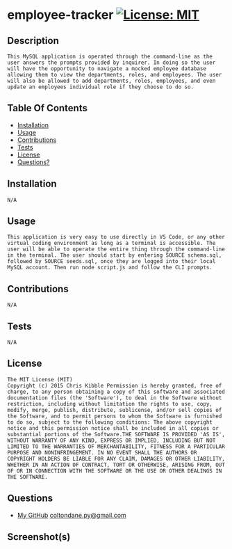 # employee-tracker [![License: MIT](https://img.shields.io/badge/License-MIT-yellow.svg)](https://opensource.org/licenses/MIT)
## Description
    This MySQL application is operated through the command-line as the user answers the prompts provided by inquirer. In doing so the user will have the opportunity to navigate a mocked employee database allowing them to view the departments, roles, and employees. The user will also be allowed to add departments, roles, employees, and even update an employees individual role if they choose to do so.  
## Table Of Contents
- [Installation](#installation)
- [Usage](#usage)
- [Contributions](#contributions)
- [Tests](#tests)
- [License](#license)
- [Questions?](#questions)
## Installation
    N/A
## Usage
    This application is very easy to use directly in VS Code, or any other virtual coding environment as long as a terminal is accessible. The user will be able to operate the entire thing through the command-line in the terminal. The user should start by entering SOURCE schema.sql, followed by SOURCE seeds.sql, once they are logged into their local MySQL account. Then run node script.js and follow the CLI prompts.
## Contributions
    N/A
## Tests
    N/A
## License
    The MIT License (MIT)
	Copyright (c) 2015 Chris Kibble Permission is hereby granted, free of charge, to any person obtaining a copy of this software and associated documentation files (the 'Software'), to deal in the Software without restriction, including without limitation the rights to use, copy, modify, merge, publish, distribute, sublicense, and/or sell copies of the Software, and to permit persons to whom the Software is furnished to do so, subject to the following conditions: The above copyright notice and this permission notice shall be included in all copies or substantial portions of the Software.THE SOFTWARE IS PROVIDED 'AS IS', WITHOUT WARRANTY OF ANY KIND, EXPRESS OR IMPLIED, INCLUDING BUT NOT LIMITED TO THE WARRANTIES OF MERCHANTABILITY, FITNESS FOR A PARTICULAR PURPOSE AND NONINFRINGEMENT. IN NO EVENT SHALL THE AUTHORS OR COPYRIGHT HOLDERS BE LIABLE FOR ANY CLAIM, DAMAGES OR OTHER LIABILITY, WHETHER IN AN ACTION OF CONTRACT, TORT OR OTHERWISE, ARISING FROM, OUT OF OR IN CONNECTION WITH THE SOFTWARE OR THE USE OR OTHER DEALINGS IN THE SOFTWARE.
## Questions
- [My GitHub](https://github.com/coltondane)
    coltondane.py@gmail.com
## Screenshot(s)